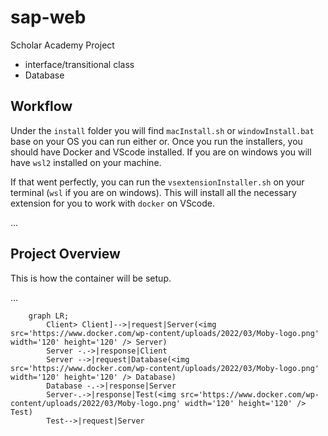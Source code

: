 # sap-web

Scholar Academy  Project

- interface/transitional class
- Database

## Workflow

Under the `install` folder you will find `macInstall.sh` or `windowInstall.bat` base on your OS you can run either or. Once you run the installers, you should have Docker and VScode installed. If you are on windows you will have `wsl2` installed on your machine.

If that went perfectly, you can run the `vsextensionInstaller.sh` on your terminal (`wsl` if you are on windows). This will install all the necessary extension for you to work with `docker` on VScode.

...

## Project Overview

This is how the container will be setup.

...

```mermaid
    graph LR; 
        Client> Client]-->|request|Server(<img src='https://www.docker.com/wp-content/uploads/2022/03/Moby-logo.png' width='120' height='120' /> Server)
        Server -.->|response|Client
        Server -->|request|Database(<img src='https://www.docker.com/wp-content/uploads/2022/03/Moby-logo.png' width='120' height='120' /> Database)
        Database -.->|response|Server
        Server-.->|response|Test(<img src='https://www.docker.com/wp-content/uploads/2022/03/Moby-logo.png' width='120' height='120' /> Test)
        Test-->|request|Server
```
